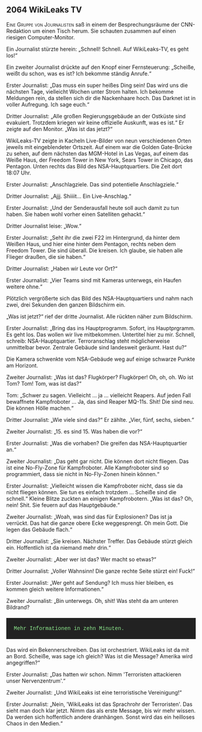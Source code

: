 ## **2064** WikiLeaks TV

<span style="font-variant:small-caps;">Eine Gruppe von Journalisten</span> saß in einem der Besprechungsräume der CNN-Redaktion um einen Tisch herum.
Sie schauten zusammen auf einen riesigen Computer-Monitor.

Ein Journalist stürzte herein: „Schnell! Schnell.
Auf WikiLeaks-TV, es geht los!“

Ein zweiter Journalist drückte auf den Knopf einer Fernsteuerung: „Scheiße, weißt du schon, was es ist?
Ich bekomme ständig Anrufe.“

Erster Journalist: „Das muss ein super heißes Ding sein!
Das wird uns die nächsten Tage, vielleicht Wochen unter Strom halten.
Ich bekomme Meldungen rein, da stellen sich dir die Nackenhaare hoch.
Das Darknet ist in voller Aufregung.
Ich sage euch.“

Dritter Journalist: „Alle großen Regierungsgebäude an der Ostküste sind evakuiert.
Trotzdem kriegen wir keine offizielle Auskunft, was es ist.“ Er zeigte auf den Monitor. „Was ist das jetzt?“

WikiLeaks-TV zeigte in Kacheln Live-Bilder von neun verschiedenen Orten jeweils mit eingeblendeter Ortszeit.
Auf einem war die Golden Gate-Brücke zu sehen, auf dem nächsten das MGM-Hotel in Las Vegas, auf einem das Weiße Haus, der Freedom Tower in New York, Sears Tower in Chicago, das Pentagon.
Unten rechts das Bild des NSA-Hauptquartiers.
Die Zeit dort 18:07 Uhr.

Erster Journalist: „Anschlagziele.
Das sind potentielle Anschlagziele.“

Dritter Journalist: „Ajjj. Shiiiit... Ein Live-Anschlag.“

Erster Journalist: „Und der Senderausfall heute soll auch damit zu tun haben.
Sie haben wohl vorher einen Satelliten gehackt.“

Dritter Journalist leise: „Wow.“

Erster Journalist: „Seht ihr die zwei F22 im Hintergrund, da hinter dem Weißen Haus, und hier eine hinter dem Pentagon, rechts neben dem Freedom Tower.
Die sind überall.
Die kreisen.
Ich glaube, sie haben alle Flieger draußen, die sie haben.“

Dritter Journalist: „Haben wir Leute vor Ort?“

Erster Journalist: „Vier Teams sind mit Kameras unterwegs, ein Haufen weitere ohne.“

Plötzlich vergrößerte sich das Bild des NSA-Hauptquartiers und nahm nach zwei, drei Sekunden den ganzen Bildschirm ein.

„Was ist jetzt?“ rief der dritte Journalist.
Alle rückten näher zum Bildschirm.

Erster Journalist: „Bring das ins Hauptprogramm.
Sofort, ins Hauptprgramm.
Es geht los.
Das wollen wir live mitbekommen.
Untertitel hier zu mir.
Schnell, schreib: NSA-Hauptquartier.
Terroranschlag steht möglicherweise unmittelbar bevor.
Zentrale Gebäude sind landesweit geräumt.
Hast du?“

Die Kamera schwenkte vom NSA-Gebäude weg auf einige schwarze Punkte am Horizont.

Zweiter Journalist: „Was ist das?
Flugkörper?
Flugkörper!
Oh, oh, oh.
Wo ist Tom?
Tom!
Tom, was ist das?“

Tom: „Schwer zu sagen.
Vielleicht … ja … vielleicht Reapers.
Auf jeden Fall bewaffnete Kampfroboter ...
Ja, das sind Reaper MQ-11s.
Shit!
Die sind neu.
Die können Hölle machen.“

Dritter Journalist: „Wie viele sind das?“
Er zählte.
„Vier, fünf, sechs, sieben.“

Zweiter Journalist: „15.
es sind 15.
Was haben die vor?“

Erster Journalist: „Was die vorhaben?
Die greifen das NSA-Hauptquartier an.“

Zweiter Journalist: „Das geht gar nicht.
Die können dort nicht fliegen.
Das ist eine No-Fly-Zone für Kampfroboter.
Alle Kampfroboter sind so programmiert, dass sie nicht in No-Fly-Zonen hinein können.“

Erster Journalist: „Vielleicht wissen die Kampfroboter nicht, dass sie da nicht fliegen können.
Sie tun es einfach trotzdem ...
Scheiße sind die schnell.“
Kleine Blitze zuckten an einigen Kampfrobotern.
„Was ist das?
Oh, nein!
Shit.
Sie feuern auf das Hauptgebäude.“

Zweiter Journalist: „Woah, was sind das für Explosionen?
Das ist ja verrückt.
Das hat die ganze obere Ecke weggesprengt.
Oh mein Gott.
Die legen das Gebäude flach.“

Dritter Journalist: „Sie kreisen.
Nächster Treffer.
Das Gebäude stürzt gleich ein.
Hoffentlich ist da niemand mehr drin.“

Zweiter Journalist: „Aber wer ist das?
Wer macht so etwas?“

Dritter Journalist: „Voller Wahnsinn!
Die ganze rechte Seite stürzt ein!
Fuck!“

Erster Journalist: „Wer geht auf Sendung?
Ich muss hier bleiben, es kommen gleich weitere Informationen.“

Zweiter Journalist: „Bin unterwegs.
Oh, shit!
Was steht da am unteren Bildrand?


<div style="background-color: #222; color: lightgreen; padding: 20px; margin: 20px 0; font-family: 'Courier New'">
Mehr Informationen in zehn Minuten.
</div>
Das wird ein Bekennerschreiben.
Das ist orchestriert.
WikiLeaks ist da mit an Bord.
Scheiße, was sage ich gleich?
Was ist die Message?
Amerika wird angegriffen?“

Erster Journalist: „Das hatten wir schon.
Nimm 'Terroristen attackieren unser Nervenzentrum'.“

Zweiter Journalist: „Und WikiLeaks ist eine terroristische Vereinigung!“

Erster Journalist: „Nein, 'WikiLeaks ist das Sprachrohr der Terroristen'.
Das sieht man doch klar jetzt.
Nimm das als erste Message, bis wir mehr wissen.
Da werden sich hoffentlich andere dranhängen.
Sonst wird das ein heilloses Chaos in den Medien.“
